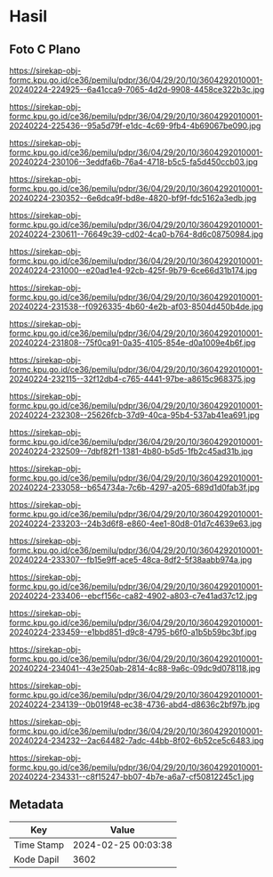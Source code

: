# Hasil

## Foto C Plano

https://sirekap-obj-formc.kpu.go.id/ce36/pemilu/pdpr/36/04/29/20/10/3604292010001-20240224-224925--6a41cca9-7065-4d2d-9908-4458ce322b3c.jpg

https://sirekap-obj-formc.kpu.go.id/ce36/pemilu/pdpr/36/04/29/20/10/3604292010001-20240224-225436--95a5d79f-e1dc-4c69-9fb4-4b69067be090.jpg

https://sirekap-obj-formc.kpu.go.id/ce36/pemilu/pdpr/36/04/29/20/10/3604292010001-20240224-230106--3eddfa6b-76a4-4718-b5c5-fa5d450ccb03.jpg

https://sirekap-obj-formc.kpu.go.id/ce36/pemilu/pdpr/36/04/29/20/10/3604292010001-20240224-230352--6e6dca9f-bd8e-4820-bf9f-fdc5162a3edb.jpg

https://sirekap-obj-formc.kpu.go.id/ce36/pemilu/pdpr/36/04/29/20/10/3604292010001-20240224-230611--76649c39-cd02-4ca0-b764-8d6c08750984.jpg

https://sirekap-obj-formc.kpu.go.id/ce36/pemilu/pdpr/36/04/29/20/10/3604292010001-20240224-231000--e20ad1e4-92cb-425f-9b79-6ce66d31b174.jpg

https://sirekap-obj-formc.kpu.go.id/ce36/pemilu/pdpr/36/04/29/20/10/3604292010001-20240224-231538--f0926335-4b60-4e2b-af03-8504d450b4de.jpg

https://sirekap-obj-formc.kpu.go.id/ce36/pemilu/pdpr/36/04/29/20/10/3604292010001-20240224-231808--75f0ca91-0a35-4105-854e-d0a1009e4b6f.jpg

https://sirekap-obj-formc.kpu.go.id/ce36/pemilu/pdpr/36/04/29/20/10/3604292010001-20240224-232115--32f12db4-c765-4441-97be-a8615c968375.jpg

https://sirekap-obj-formc.kpu.go.id/ce36/pemilu/pdpr/36/04/29/20/10/3604292010001-20240224-232308--25626fcb-37d9-40ca-95b4-537ab41ea691.jpg

https://sirekap-obj-formc.kpu.go.id/ce36/pemilu/pdpr/36/04/29/20/10/3604292010001-20240224-232509--7dbf82f1-1381-4b80-b5d5-1fb2c45ad31b.jpg

https://sirekap-obj-formc.kpu.go.id/ce36/pemilu/pdpr/36/04/29/20/10/3604292010001-20240224-233058--b654734a-7c6b-4297-a205-689d1d0fab3f.jpg

https://sirekap-obj-formc.kpu.go.id/ce36/pemilu/pdpr/36/04/29/20/10/3604292010001-20240224-233203--24b3d6f8-e860-4ee1-80d8-01d7c4639e63.jpg

https://sirekap-obj-formc.kpu.go.id/ce36/pemilu/pdpr/36/04/29/20/10/3604292010001-20240224-233307--fb15e9ff-ace5-48ca-8df2-5f38aabb974a.jpg

https://sirekap-obj-formc.kpu.go.id/ce36/pemilu/pdpr/36/04/29/20/10/3604292010001-20240224-233406--ebcf156c-ca82-4902-a803-c7e41ad37c12.jpg

https://sirekap-obj-formc.kpu.go.id/ce36/pemilu/pdpr/36/04/29/20/10/3604292010001-20240224-233459--e1bbd851-d9c8-4795-b6f0-a1b5b59bc3bf.jpg

https://sirekap-obj-formc.kpu.go.id/ce36/pemilu/pdpr/36/04/29/20/10/3604292010001-20240224-234041--43e250ab-2814-4c88-9a6c-09dc9d078118.jpg

https://sirekap-obj-formc.kpu.go.id/ce36/pemilu/pdpr/36/04/29/20/10/3604292010001-20240224-234139--0b019f48-ec38-4736-abd4-d8636c2bf97b.jpg

https://sirekap-obj-formc.kpu.go.id/ce36/pemilu/pdpr/36/04/29/20/10/3604292010001-20240224-234232--2ac64482-7adc-44bb-8f02-6b52ce5c6483.jpg

https://sirekap-obj-formc.kpu.go.id/ce36/pemilu/pdpr/36/04/29/20/10/3604292010001-20240224-234331--c8f15247-bb07-4b7e-a6a7-cf50812245c1.jpg


## Metadata

| Key        | Value               |
| ---------- | ------------------- |
| Time Stamp | 2024-02-25 00:03:38 |
| Kode Dapil | 3602                |



